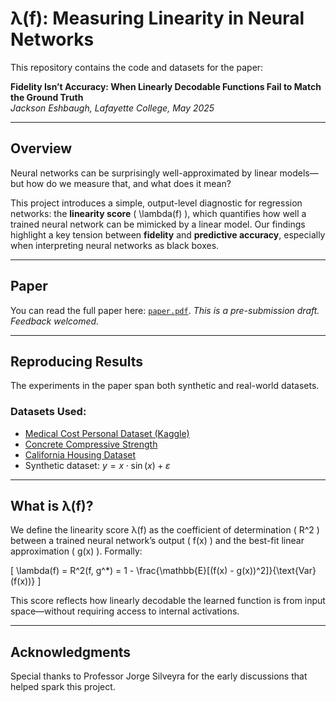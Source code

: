 # λ(f): Measuring Linearity in Neural Networks

This repository contains the code and datasets for the paper:

**Fidelity Isn’t Accuracy: When Linearly Decodable Functions Fail to Match the Ground Truth**  
*Jackson Eshbaugh, Lafayette College, May 2025*

---

## Overview

Neural networks can be surprisingly well-approximated by linear models—but how do we measure that, and what does it mean?

This project introduces a simple, output-level diagnostic for regression networks: the **linearity score** \( \lambda(f) \), which quantifies how well a trained neural network can be mimicked by a linear model. Our findings highlight a key tension between **fidelity** and **predictive accuracy**, especially when interpreting neural networks as black boxes.

---

## Paper

You can read the full paper here: [`paper.pdf`](./paper.pdf).
_This is a pre-submission draft. Feedback welcomed._

---

## Reproducing Results

The experiments in the paper span both synthetic and real-world datasets.

### Datasets Used:
- [Medical Cost Personal Dataset (Kaggle)](https://www.kaggle.com/datasets/mirichoi0218/insurance)
- [Concrete Compressive Strength](https://archive.ics.uci.edu/ml/datasets/concrete+compressive+strength)
- [California Housing Dataset](https://scikit-learn.org/stable/modules/generated/sklearn.datasets.fetch_california_housing.html)
- Synthetic dataset: $y = x \cdot \sin(x) + \varepsilon$

---

## What is λ(f)?

We define the linearity score λ(f) as the coefficient of determination ( R^2 ) between a trained neural network’s output ( f(x) ) and the best-fit linear approximation ( g(x) ). Formally:

[
\lambda(f) = R^2(f, g^*) = 1 - \frac{\mathbb{E}[(f(x) - g(x))^2]}{\text{Var}(f(x))}
]

This score reflects how linearly decodable the learned function is from input space—without requiring access to internal activations.

---

## Acknowledgments

Special thanks to Professor Jorge Silveyra for the early discussions that helped spark this project.
